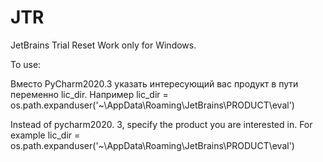# JTR
JetBrains Trial Reset
Work only for Windows.

To use:

Вместо PyCharm2020.3 указать интересующий вас продукт в пути переменно lic_dir.
Например lic_dir = os.path.expanduser('~\AppData\Roaming\JetBrains\PRODUCT\eval')

Instead of pycharm2020. 3, specify the product you are interested in.
For example lic_dir = os.path.expanduser('~\AppData\Roaming\JetBrains\PRODUCT\eval')

